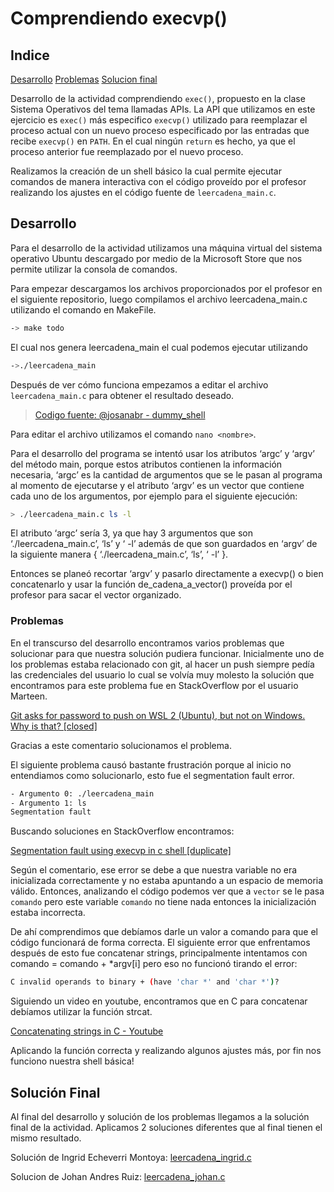 # Comprendiendo execvp()

## Indice
[Desarrollo](#desarrollo)
    [Problemas](#problemas)
[Solucion final](#solución-final)

Desarrollo de la actividad comprendiendo `exec()`, propuesto en la clase Sistema Operativos del tema llamadas APIs. La API que utilizamos en este ejercicio es `exec()` más especifico `execvp()` utilizado para reemplazar el proceso actual con un nuevo proceso especificado por las entradas que recibe `execvp()` en `PATH`. En el cual ningún `return` es hecho, ya que el proceso anterior fue reemplazado por el nuevo proceso.

Realizamos la creación de un shell básico la cual permite ejecutar comandos de manera interactiva con el código proveído por el profesor realizando los ajustes en el código fuente de `leercadena_main.c`.

## Desarrollo

Para el desarrollo de la actividad utilizamos una máquina virtual del sistema operativo Ubuntu descargado por medio de la Microsoft Store que nos permite utilizar la consola de comandos. 

Para empezar descargamos los archivos proporcionados por el profesor en el siguiente repositorio, luego compilamos el archivo leercadena_main.c utilizando el comando en MakeFile.
```bash
-> make todo
```

El cual nos genera  leercadena_main el cual podemos ejecutar utilizando
```bash
->./leercadena_main
```

Después de ver cómo funciona empezamos a editar el archivo `leercadena_main.c` para obtener el resultado deseado.


> [Codigo fuente: @josanabr - dummy_shell](https://github.com/josanabr/so_80/blob/master/05/dummy_shell/leercadena_main.c)

Para editar el archivo utilizamos el comando `nano <nombre>`.

Para el desarrollo del programa se intentó usar los atributos ‘argc’ y ‘argv’ del método main, porque estos atributos contienen la información necesaria, ‘argc’ es la cantidad de argumentos que se le pasan al programa al momento de ejecutarse y el atributo ‘argv’ es un vector que contiene cada uno de los argumentos, por ejemplo para el siguiente ejecución:

```bash
> ./leercadena_main.c ls -l
```
El atributo ‘argc’ sería 3, ya que hay 3 argumentos que son ‘./leercadena_main.c’,  ‘ls’ y ‘ -l’ además de que son guardados en ‘argv’ de la siguiente manera  {  ‘./leercadena_main.c’,  ‘ls’, ‘ -l’ }. 

Entonces se planeó recortar ‘argv’ y pasarlo directamente a execvp() o bien concatenarlo y usar la función de_cadena_a_vector() proveída por el profesor para sacar el vector organizado.

### Problemas
En el transcurso del desarrollo encontramos varios problemas que solucionar para que nuestra solución pudiera funcionar. Inicialmente uno de los problemas estaba relacionado con git, al hacer un push siempre pedía las credenciales del usuario lo cual se volvía muy molesto la solución que encontramos para este problema fue en StackOverflow por el usuario Marteen.

[Git asks for password to push on WSL 2 (Ubuntu), but not on Windows. Why is that? [closed]](https://stackoverflow.com/questions/66503781/git-asks-for-password-to-push-on-wsl-2-ubuntu-but-not-on-windows-why-is-that)

Gracias a este comentario solucionamos el problema.  

El siguiente problema causó bastante frustración porque al inicio no entendiamos como solucionarlo, esto fue el segmentation fault error.

```bash
- Argumento 0: ./leercadena_main
- Argumento 1: ls
Segmentation fault 
```

Buscando soluciones en StackOverflow encontramos:

[Segmentation fault using execvp in c shell [duplicate]](https://stackoverflow.com/questions/40330330/segmentation-fault-using-execvp-in-c-shell)

Según el comentario, ese error se debe a que nuestra variable no era inicializada correctamente y no estaba apuntando a un espacio de memoria válido. Entonces, analizando el código podemos ver que a `vector` se le pasa `comando` pero este variable `comando` no tiene nada entonces la inicialización estaba incorrecta. 

De ahí comprendimos que debíamos darle un valor a comando para que el código funcionará de forma correcta. El siguiente error que enfrentamos después de esto fue concatenar strings, principalmente intentamos con comando = comando + *argv[i] pero eso no funcionó tirando el error:
```bash
C invalid operands to binary + (have 'char *' and 'char *')?
```

Siguiendo un video en youtube, encontramos que en C para concatenar debíamos utilizar la función strcat.

[Concatenating strings in C - Youtube](https://youtu.be/5QPPto-LoX4)

Aplicando la función correcta y realizando algunos ajustes más, por fin nos funciono nuestra shell básica!

## Solución Final
Al final del desarrollo y solución de los problemas llegamos a la solución final de la actividad. Aplicamos 2 soluciones diferentes que al final tienen el mismo resultado.

Solución de Ingrid Echeverri Montoya: [leercadena_ingrid.c](https://github.com/johanruizb/exec-os/blob/master/leercadena_ingrid.c)

Solucion de Johan Andres Ruiz: [leercadena_johan.c](https://github.com/johanruizb/exec-os/blob/master/leercadena_johan.c)